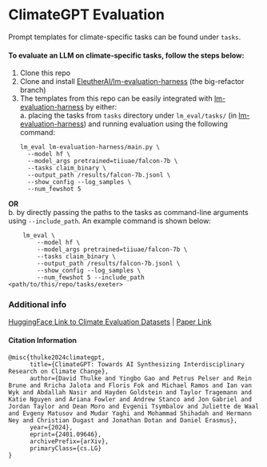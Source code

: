 # ClimateGPT Evaluation

Prompt templates for climate-specific tasks can be found under `tasks`.  

#### To evaluate an LLM on climate-specific tasks, follow the steps below:  
1. Clone this repo 
2. Clone and install [EleutherAI/lm-evaluation-harness](https://github.com/EleutherAI/lm-evaluation-harness/tree/big-refactor) (the big-refactor branch)
3. The templates from this repo can be easily integrated with [lm-evaluation-harness](https://github.com/EleutherAI/lm-evaluation-harness/tree/big-refactor) by either:    
  a. placing the tasks from `tasks` directory under `lm_eval/tasks/` (in [lm-evaluation-harness](https://github.com/EleutherAI/lm-evaluation-harness/tree/big-refactor)) and running evaluation using the following command:  
      ```
      lm_eval lm-evaluation-harness/main.py \
      	--model hf \
      	--model_args pretrained=tiiuae/falcon-7b \
      	--tasks claim_binary \
      	--output_path /results/falcon-7b.jsonl \
      	--show_config --log_samples \
      	--num_fewshot 5
      ```
**OR**   
b. by directly passing the paths to the tasks as command-line arguments using `--include_path`. An example command is shown below:  
  
     
        lm_eval \
        	--model hf \
        	--model_args pretrained=tiiuae/falcon-7b \
        	--tasks claim_binary \
        	--output_path /results/falcon-7b.jsonl \
        	--show_config --log_samples \
        	--num_fewshot 5 --include_path <path/to/this/repo/tasks/exeter>

### Additional info
[HuggingFace Link to Climate Evaluation Datasets](https://huggingface.co/datasets/eci-io/climate-evaluation) | [Paper Link](https://arxiv.org/abs/2401.09646)

#### Citation Information 
```
@misc{thulke2024climategpt,
      title={ClimateGPT: Towards AI Synthesizing Interdisciplinary Research on Climate Change}, 
      author={David Thulke and Yingbo Gao and Petrus Pelser and Rein Brune and Rricha Jalota and Floris Fok and Michael Ramos and Ian van Wyk and Abdallah Nasir and Hayden Goldstein and Taylor Tragemann and Katie Nguyen and Ariana Fowler and Andrew Stanco and Jon Gabriel and Jordan Taylor and Dean Moro and Evgenii Tsymbalov and Juliette de Waal and Evgeny Matusov and Mudar Yaghi and Mohammad Shihadah and Hermann Ney and Christian Dugast and Jonathan Dotan and Daniel Erasmus},
      year={2024},
      eprint={2401.09646},
      archivePrefix={arXiv},
      primaryClass={cs.LG}
}

```


   
      






